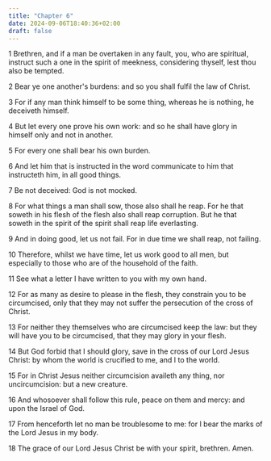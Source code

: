 ```yaml
---
title: "Chapter 6"
date: 2024-09-06T18:40:36+02:00
draft: false
---
```




1 Brethren, and if a man be overtaken in any fault, you, who are spiritual, instruct such a one in the spirit of meekness, considering thyself, lest thou also be tempted.

2 Bear ye one another's burdens: and so you shall fulfil the law of Christ.

3 For if any man think himself to be some thing, whereas he is nothing, he deceiveth himself.

4 But let every one prove his own work: and so he shall have glory in himself only and not in another.

5 For every one shall bear his own burden.

6 And let him that is instructed in the word communicate to him that instructeth him, in all good things.

7 Be not deceived: God is not mocked.

8 For what things a man shall sow, those also shall he reap. For he that soweth in his flesh of the flesh also shall reap corruption. But he that soweth in the spirit of the spirit shall reap life everlasting.

9 And in doing good, let us not fail. For in due time we shall reap, not failing.

10 Therefore, whilst we have time, let us work good to all men, but especially to those who are of the household of the faith.

11 See what a letter I have written to you with my own hand.

12 For as many as desire to please in the flesh, they constrain you to be circumcised, only that they may not suffer the persecution of the cross of Christ.

13 For neither they themselves who are circumcised keep the law: but they will have you to be circumcised, that they may glory in your flesh.

14 But God forbid that I should glory, save in the cross of our Lord Jesus Christ: by whom the world is crucified to me, and I to the world.

15 For in Christ Jesus neither circumcision availeth any thing, nor uncircumcision: but a new creature.

16 And whosoever shall follow this rule, peace on them and mercy: and upon the Israel of God.

17 From henceforth let no man be troublesome to me: for I bear the marks of the Lord Jesus in my body.

18 The grace of our Lord Jesus Christ be with your spirit, brethren. Amen.

